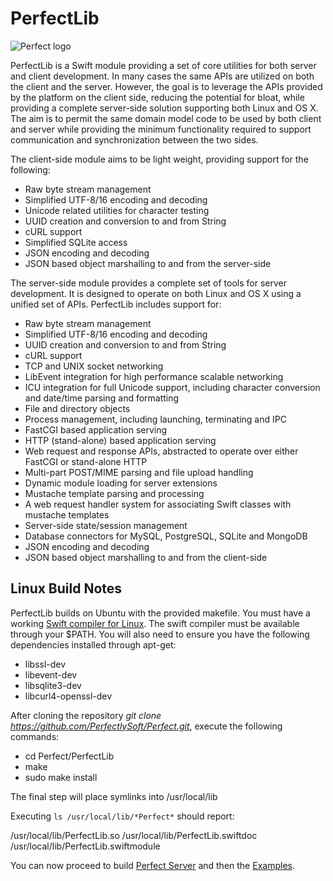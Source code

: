 # PerfectLib
![Perfect logo](http://www.perfect.org/images/icon_128x128.png)

PerfectLib is a Swift module providing a set of core utilities for both server and client development. In many cases the same APIs are utilized on both the client and the server. However, the goal is to leverage the APIs provided by the platform on the client side, reducing the potential for bloat, while providing a complete server-side solution supporting both Linux and OS X. The aim is to permit the same domain model code to be used by both client and server while providing the minimum functionality required to support communication and synchronization between the two sides.

The client-side module aims to be light weight, providing support for the following:

* Raw byte stream management
* Simplified UTF-8/16 encoding and decoding
* Unicode related utilities for character testing
* UUID creation and conversion to and from String
* cURL support
* Simplified SQLite access
* JSON encoding and decoding
* JSON based object marshalling to and from the server-side

The server-side module provides a complete set of tools for server development. It is designed to operate on both Linux and OS X using a unified set of APIs. PerfectLib includes support for:

* Raw byte stream management
* Simplified UTF-8/16 encoding and decoding
* UUID creation and conversion to and from String
* cURL support
* TCP and UNIX socket networking
* LibEvent integration for high performance scalable networking
* ICU integration for full Unicode support, including character conversion and date/time parsing and formatting
* File and directory objects
* Process management, including launching, terminating and IPC
* FastCGI based application serving
* HTTP (stand-alone) based application serving
* Web request and response APIs, abstracted to operate over either FastCGI or stand-alone HTTP
* Multi-part POST/MIME parsing and file upload handling
* Dynamic module loading for server extensions
* Mustache template parsing and processing
* A web request handler system for associating Swift classes with mustache templates
* Server-side state/session management
* Database connectors for MySQL, PostgreSQL, SQLite and MongoDB
* JSON encoding and decoding
* JSON based object marshalling to and from the client-side

## Linux Build Notes
PerfectLib builds on Ubuntu with the provided makefile. You must have a working [Swift compiler for Linux](https://swift.org/download/#linux). The swift compiler must be available through your $PATH. You will also need to ensure you have the following dependencies installed through apt-get:

* libssl-dev
* libevent-dev
* libsqlite3-dev
* libcurl4-openssl-dev

After cloning the repository *git clone https://github.com/PerfectlySoft/Perfect.git*, execute the following commands:

* cd Perfect/PerfectLib
* make
* sudo make install

The final step will place symlinks into /usr/local/lib

Executing `ls /usr/local/lib/*Perfect*` should report:

/usr/local/lib/PerfectLib.so  /usr/local/lib/PerfectLib.swiftdoc  /usr/local/lib/PerfectLib.swiftmodule

You can now proceed to build [Perfect Server](../PerfectServer/#perfectserver) and then the [Examples](../Examples/#examples).
